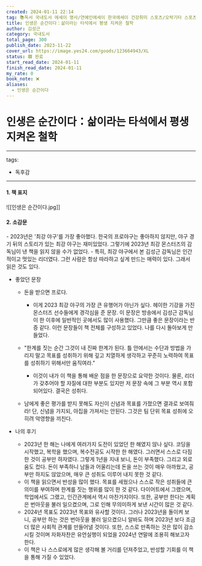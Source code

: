 ```yaml
---
created: 2024-01-11 22:14
tag: 📚독서 국내도서 에세이 명사/연예인에세이 한국에세이 건강취미 스포츠/오락기타 스포츠인
title: 인생은 순간이다：삶이라는 타석에서 평생 지켜온 철학
author: 김성근
category: 국내도서
total_page: 300
publish_date: 2023-11-22
cover_url: https://image.yes24.com/goods/123664943/XL
status: 🟩 완료
start_read_date: 2024-01-11
finish_read_date: 2024-01-11
my_rate: 0
book_note: ❌
aliases:
  - 인생은 순간이다
---
```


# 인생은 순간이다：삶이라는 타석에서 평생 지켜온 철학

---
tags:
  - 독후감
---
<h4>1. 책 표지</h4>
![[인생은 순간이다.jpg]]


<h4>2. 소감문</h4>
- 2023년은 '최강 야구'를 가장 좋아했다. 한국의 프로야구는 좋아하지 않지만, 야구 경기 뒤의 스토리가 있는 최강 야구는 재미있었다. 그렇기에 2023년 최강 몬스터즈의 감독님이 낸 책을 읽지 않을 수가 없었다.
- 특히, 최강 야구에서 본 김성근 감독님은 인간적이고 멋있는 리더였다. 그런 사람은 항상 따라하고 싶게 만드는 매력이 있다. 그래서 읽은 것도 있다.

- 좋았던 문장
	- 돈을 받으면 프로다. 
		- 이게 2023 최강 야구의 가장 큰 유행어가 아닌가 싶다. 헤이한 기강을 가진 몬스터즈 선수들에게 경각심을 준 문장. 이 문장은 방송에서 김성근 감독님이 한 이후에 일반적인 곳에서도 많이 사용했다. 그만큼 좋은 문장이라는 반증 같다. 이런 문장들이 책 전체를 구성하고 있었다. 나를 다시 돌아보게 만들었다.

	- "한계를 짓는 순간 그것이 내 진짜 한계가 된다. 틀 안에서는 수단과 방법을 가리지 말고 목표를 성취하기 위해 깊고 치열하게 생각하고 꾸준히 노력하여 목표를 성취하기 위해서만 움직여라."
		- 이것이 내가 이 책을 통해 배운 점을 한 문장으로 요약한 것이다. 물론, 리더가 갖추어야 할 자질에 대한 부분도 있지만 저 문장 속에 그 부분 역시 포함되어있다. 결국은 성취다. 
	- 남에게 좋은 평가를 받지 못해도 자신이 신념과 목표를 가졌으면 결과로 보여줘라! 단, 신념을 가지되, 아집을 가져서는 안된다. 그것은 팀 단위 목표 성취에 오히려 악영향을 끼친다.

- 나의 후기
	- 2023년 한 해는 나에게 여러가지 도전이 있었던 한 해였지 않나 싶다. 코딩을 시작했고, 복학을 했으며, 복수전공도 시작한 한 해였다. 그러면서 스스로 다짐한 것이 공부만 하자였다. 그렇게 1년을 지내 보니, 돈이 부족했다. 그리고 외로움도 컸다. 돈이 부족하니 남들과 어울리는데 돈을 쓰는 것이 매우 아까웠고, 공부만 하지도 않았으며, 매우 큰 성취도 이루어 내지 못한 것 같다.
	- 이 책을 읽으면서 반성을 많이 했다. 목표를 세웠으나 스스로 작은 성취들에 큰 의미를 부여하며 한계를 짓는 행위를 많이 한 것 같다. 다이어트에서 그랬으며, 학업에서도 그랬고, 인간관계에서 역시 마찬가지이다.  또한, 공부만 한다는 계획은 번아웃을 불러 일으켰으며, 그로 인해 무의미하게 보낸 시간이 많은 것 같다.
	- 2024년 목표도 2023년 목표와 유사할 것이다. 그러나 2023년을 돌이켜 보니, 공부만 하는 것은 번아웃을 불러 일으켰으니 알바도 하며 2023년 보다 조금 더 많은 사회적 관계를 만들어낼 것이다. 또한, 스스로 만족하는 것은 많이 감소시킬 것이며 자화자찬은 유언실행이 되었을 2024년 연말에 조용히 해보고자 한다. 
	- 이 책은 나 스스로에게 많은 생각해 볼 거리를 던져주었고, 반성할 기회를 이 책을 통해 가질 수 있었다.
